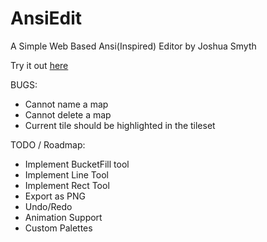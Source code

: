 # AnsiEdit
A Simple Web Based Ansi(Inspired) Editor by Joshua Smyth

Try it out [here](http://www.maglevstudios.com/AnsiEdit/index.html)


BUGS:
 - Cannot name a map
 - Cannot delete a map
 - Current tile should be highlighted in the tileset
 
TODO / Roadmap:
 - Implement BucketFill tool
 - Implement Line Tool
 - Implement Rect Tool
 - Export as PNG
 - Undo/Redo
 - Animation Support
 - Custom Palettes
